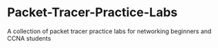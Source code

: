 # Packet-Tracer-Practice-Labs
A collection of packet tracer practice labs for networking beginners and CCNA students
